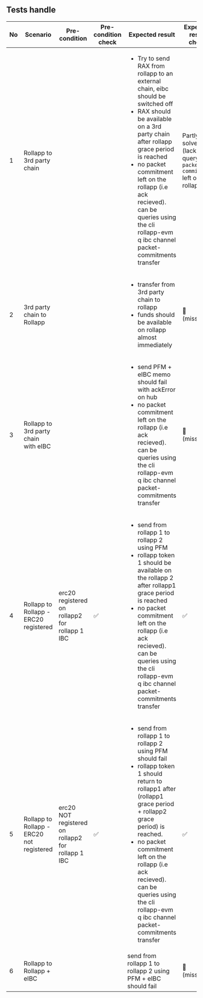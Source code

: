 ## Tests handle

| No | Scenario | Pre-condition | Pre-condition check | Expected result | Expected result check | Covered By |
|----|----------|---------------|---------------------|-----------------|-----------------------|------------|
| 1  | Rollapp to 3rd party chain  | | | <ul> <li> Try to send RAX from rollapp to an external chain, eibc should be switched off </li> <li> RAX should be available on a 3rd party chain  after rollapp grace period is reached </li> <li> no packet commitment left on the rollapp (i.e ack recieved). can be queries using the cli rollapp-evm q ibc channel packet-commitments transfer <channel-id> </li> </ul> | Partly solved <br> (lack query `packet commitment` left on the rollapp) | [test_pfm_with_grace_period](../tests/ibc_pfm_with_grace_period_test.go) |
| 2  | 3rd party chain to Rollapp | | | <ul> <li> transfer from 3rd party chain to rollapp</li> <li> funds should be available on rollapp almost immediately </li> </ul> | 🛑 <br> (missing) | TODO |
| 3  | Rollapp to 3rd party chain with eIBC | | | <ul> <li> send PFM + eIBC memo should fail with ackError on hub  </li> <li> no packet commitment left on the rollapp (i.e ack recieved). can be queries using the cli rollapp-evm q ibc channel packet-commitments transfer <channel-id> </li> </ul>| 🛑 <br> (missing) | TODO |
| 4  | Rollapp to Rollapp - ERC20 registered | erc20  registered on rollapp2 for rollapp 1 IBC | ✅ | <ul> <li> send from rollapp 1 to rollapp 2 using PFM </li> <li> rollapp token 1 should be available on the rollapp 2  after rollapp1 grace period is reached </li> <li> no packet commitment left on the rollapp (i.e ack recieved). can be queries using the cli rollapp-evm q ibc channel packet-commitments transfer <channel-id> </li> </ul> | ✅ | [TestIBCPFM_RollApp1ToRollApp2WithErc20](../tests/ibc_pfm_with_grace_period_test.go#L710)|
| 5  | Rollapp to Rollapp - ERC20 not registered | erc20  NOT registered on rollapp2 for rollapp 1 IBC | ✅ | <ul> <li> send from rollapp 1 to rollapp 2 using PFM should fail  </li> <li> rollapp token 1  should return to rollapp1 after (rollapp1 grace period + rollapp2 grace period)  is reached. </li> <li> no packet commitment left on the rollapp (i.e ack recieved). can be queries using the cli rollapp-evm q ibc channel packet-commitments transfer <channel-id> </li> </ul> | ✅ | [TestIBCPFM_RollApp1ToRollApp2WithOutErc20](../tests/ibc_pfm_with_grace_period_test.go#L948) |
| 6  | Rollapp to Rollapp + eIBC | | | send from rollapp 1 to rollapp 2 using PFM + eIBC should fail |  🛑 <br> (missing) | TODO |
